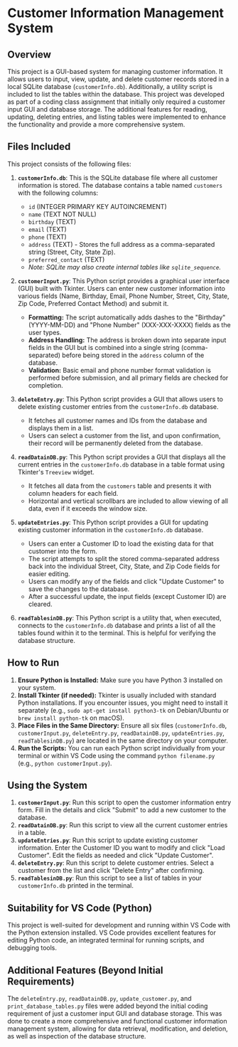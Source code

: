 # Customer Information Management System

## Overview

This project is a GUI-based system for managing customer information. It allows users to input, view, update, and delete customer records stored in a local SQLite database (`customerInfo.db`). Additionally, a utility script is included to list the tables within the database. This project was developed as part of a coding class assignment that initially only required a customer input GUI and database storage. The additional features for reading, updating, deleting entries, and listing tables were implemented to enhance the functionality and provide a more comprehensive system.

## Files Included

This project consists of the following files:

1.  **`customerInfo.db`**: This is the SQLite database file where all customer information is stored. The database contains a table named `customers` with the following columns:
    * `id` (INTEGER PRIMARY KEY AUTOINCREMENT)
    * `name` (TEXT NOT NULL)
    * `birthday` (TEXT)
    * `email` (TEXT)
    * `phone` (TEXT)
    * `address` (TEXT) - Stores the full address as a comma-separated string (Street, City, State Zip).
    * `preferred_contact` (TEXT)
    * _Note: SQLite may also create internal tables like `sqlite_sequence`._

2.  **`customerInput.py`**: This Python script provides a graphical user interface (GUI) built with Tkinter. Users can enter new customer information into various fields (Name, Birthday, Email, Phone Number, Street, City, State, Zip Code, Preferred Contact Method) and submit it.
    * **Formatting:** The script automatically adds dashes to the "Birthday" (YYYY-MM-DD) and "Phone Number" (XXX-XXX-XXXX) fields as the user types.
    * **Address Handling:** The address is broken down into separate input fields in the GUI but is combined into a single string (comma-separated) before being stored in the `address` column of the database.
    * **Validation:** Basic email and phone number format validation is performed before submission, and all primary fields are checked for completion.

3.  **`deleteEntry.py`**: This Python script provides a GUI that allows users to delete existing customer entries from the `customerInfo.db` database.
    * It fetches all customer names and IDs from the database and displays them in a list.
    * Users can select a customer from the list, and upon confirmation, their record will be permanently deleted from the database.

4.  **`readDatainDB.py`**: This Python script provides a GUI that displays all the current entries in the `customerInfo.db` database in a table format using Tkinter's `Treeview` widget.
    * It fetches all data from the `customers` table and presents it with column headers for each field.
    * Horizontal and vertical scrollbars are included to allow viewing of all data, even if it exceeds the window size.

5.  **`updateEntries.py`**: This Python script provides a GUI for updating existing customer information in the `customerInfo.db` database.
    * Users can enter a Customer ID to load the existing data for that customer into the form.
    * The script attempts to split the stored comma-separated address back into the individual Street, City, State, and Zip Code fields for easier editing.
    * Users can modify any of the fields and click "Update Customer" to save the changes to the database.
    * After a successful update, the input fields (except Customer ID) are cleared.

6.  **`readTablesinDB.py`**: This Python script is a utility that, when executed, connects to the `customerInfo.db` database and prints a list of all the tables found within it to the terminal. This is helpful for verifying the database structure.

## How to Run

1.  **Ensure Python is Installed:** Make sure you have Python 3 installed on your system.
2.  **Install Tkinter (if needed):** Tkinter is usually included with standard Python installations. If you encounter issues, you might need to install it separately (e.g., `sudo apt-get install python3-tk` on Debian/Ubuntu or `brew install python-tk` on macOS).
3.  **Place Files in the Same Directory:** Ensure all six files (`customerInfo.db`, `customerInput.py`, `deleteEntry.py`, `readDatainDB.py`, `updateEntries.py`, `readTablesinDB.py`) are located in the same directory on your computer.
4.  **Run the Scripts:** You can run each Python script individually from your terminal or within VS Code using the command `python filename.py` (e.g., `python customerInput.py`).

## Using the System

1.  **`customerInput.py`**: Run this script to open the customer information entry form. Fill in the details and click "Submit" to add a new customer to the database.
2.  **`readDatainDB.py`**: Run this script to view all the current customer entries in a table.
3.  **`updateEntries.py`**: Run this script to update existing customer information. Enter the Customer ID you want to modify and click "Load Customer". Edit the fields as needed and click "Update Customer".
4.  **`deleteEntry.py`**: Run this script to delete customer entries. Select a customer from the list and click "Delete Entry" after confirming.
5.  **`readTablesinDB.py`**: Run this script to see a list of tables in your `customerInfo.db` printed in the terminal.

## Suitability for VS Code (Python)

This project is well-suited for development and running within VS Code with the Python extension installed. VS Code provides excellent features for editing Python code, an integrated terminal for running scripts, and debugging tools.

## Additional Features (Beyond Initial Requirements)

The `deleteEntry.py`, `readDatainDB.py`, `update_customer.py`, and `print_database_tables.py` files were added beyond the initial coding  requirement of just a customer input GUI and database storage. This was done to create a more comprehensive and functional customer information management system, allowing for data retrieval, modification, and deletion, as well as inspection of the database structure.
